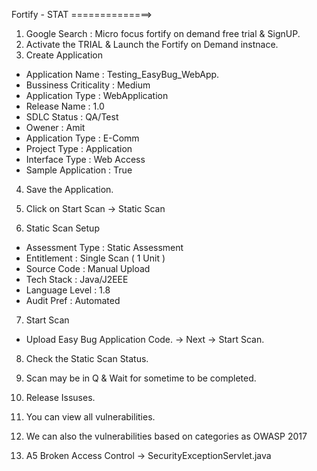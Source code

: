 Fortify - STAT
==============>
1. Google Search : Micro focus fortify on demand free trial & SignUP. 
2. Activate the TRIAL & Launch the Fortify on Demand instnace. 
3. Create Application
- Application Name      : Testing_EasyBug_WebApp. 
- Bussiness Criticality : Medium 
- Application Type      : WebApplication 
- Release Name          : 1.0
- SDLC Status           : QA/Test 
- Owener                : Amit 
- Application Type      : E-Comm
- Project Type 			: Application
- Interface Type        : Web Access 
- Sample Application    : True
4. Save the Application. 

5. Click on Start Scan -> Static Scan 
6. Static Scan Setup 
- Assessment Type : Static Assessment
- Entitlement     : Single Scan ( 1 Unit ) 
- Source Code     : Manual Upload 
- Tech Stack      : Java/J2EEE
- Language Level  : 1.8 
- Audit Pref      : Automated

7. Start Scan 
- Upload Easy Bug Application Code. 
-> Next -> Start Scan. 

8. Check the Static Scan Status. 
9. Scan may be in Q & Wait for sometime to be completed. 

10. Release Issuses. 
11. You can view all vulnerabilities. 
12. We can also the vulnerabilities based on categories as OWASP 2017
13. A5 Broken Access Control -> SecurityExceptionServlet.java

